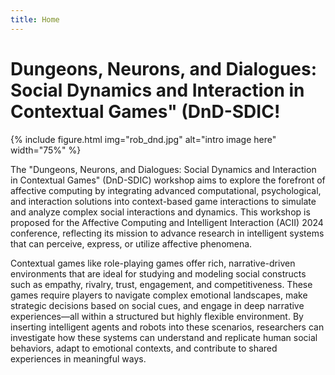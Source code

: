 ```yaml
---
title: Home
---
```


# Dungeons, Neurons, and Dialogues: Social Dynamics and Interaction in Contextual Games" (DnD-SDIC!

{% include figure.html img="rob_dnd.jpg" alt="intro image here" width="75%" %}

The "Dungeons, Neurons, and Dialogues: Social Dynamics and Interaction in Contextual Games" (DnD-SDIC) workshop aims to explore the forefront of affective computing by integrating advanced computational, psychological, and interaction solutions into context-based game interactions to simulate and analyze complex social interactions and dynamics. This workshop is proposed for the Affective Computing and Intelligent Interaction (ACII) 2024 conference, reflecting its mission to advance research in intelligent systems that can perceive, express, or utilize affective phenomena.

Contextual games like role-playing games offer rich, narrative-driven environments that are ideal for studying and modeling social constructs such as empathy, rivalry, trust, engagement, and competitiveness. These games require players to navigate complex emotional landscapes, make strategic decisions based on social cues, and engage in deep narrative experiences—all within a structured but highly flexible environment. By inserting intelligent agents and robots into these scenarios, researchers can investigate how these systems can understand and replicate human social behaviors, adapt to emotional contexts, and contribute to shared experiences in meaningful ways.
